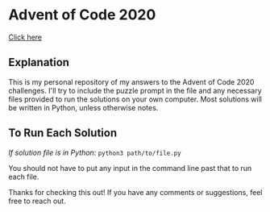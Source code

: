 # Advent of Code 2020
[Click here](https://adventofcode.com/2020)

## Explanation
This is my personal repository of my answers to the Advent of Code 2020 challenges. I'll try to include the puzzle prompt in the file and any necessary files provided to run the solutions on your own computer. Most solutions will be written in Python, unless otherwise notes.

## To Run Each Solution
*If solution file is in Python:* `python3 path/to/file.py`

You should not have to put any input in the command line past that to run each file.

Thanks for checking this out! If you have any comments or suggestions, feel free to reach out.